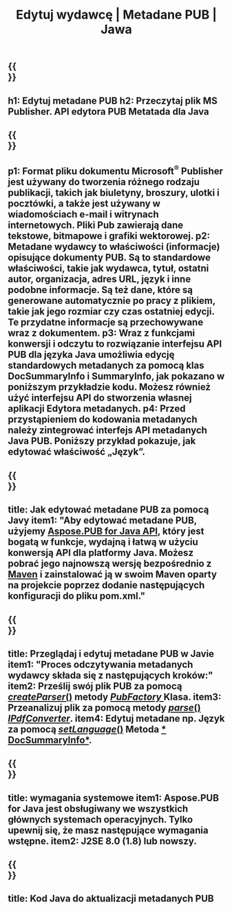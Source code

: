 ﻿---
translation: true
template: /_templates/metadata-java.md
title: Edytuj wydawcę | Metadane PUB | Jawa
description: Czytaj metadane wydawcy za pomocą rozwiązania API PUB Java. Natywny interfejs API Java zapewnia dostęp do właściwości SummaryInfo i DocSummaryInfo.
url: /java/metadata/pub/
metakeywords: edytuj java metadanych pubu, java metadanych pliku pubu, java edytora metadanych wydawcy, czytaj java metadanych pliku publikacji, czytaj java metadanych pubu
family: pub
platformtag: java
feature: metadata
aliases: /java/metadane/
---

{{<section banner>}}
---
h1: Edytuj metadane PUB
h2: Przeczytaj plik MS Publisher. API edytora PUB Metatada dla Java
---

{{<section overview>}}
---
p1: Format pliku dokumentu Microsoft<sup>®</sup> Publisher jest używany do tworzenia różnego rodzaju publikacji, takich jak biuletyny, broszury, ulotki i pocztówki, a także jest używany w wiadomościach e-mail i witrynach internetowych. Pliki Pub zawierają dane tekstowe, bitmapowe i grafiki wektorowej.
p2: Metadane wydawcy to właściwości (informacje) opisujące dokumenty PUB. Są to standardowe właściwości, takie jak wydawca, tytuł, ostatni autor, organizacja, adres URL, język i inne podobne informacje. Są też dane, które są generowane automatycznie po pracy z plikiem, takie jak jego rozmiar czy czas ostatniej edycji. Te przydatne informacje są przechowywane wraz z dokumentem.
p3: Wraz z funkcjami konwersji i odczytu to rozwiązanie interfejsu API PUB dla języka Java umożliwia edycję standardowych metadanych za pomocą klas DocSummaryInfo i SummaryInfo, jak pokazano w poniższym przykładzie kodu. Możesz również użyć interfejsu API do stworzenia własnej aplikacji Edytora metadanych.
p4: Przed przystąpieniem do kodowania metadanych należy zintegrować interfejs API metadanych Java PUB. Poniższy przykład pokazuje, jak edytować właściwość „Język”.
---

{{<section widget>}}
---
title: Jak edytować metadane PUB za pomocą Javy
item1: "Aby edytować metadane PUB, użyjemy [Aspose.PUB for Java API](https://products.aspose.com/pub/java), który jest bogatą w funkcje, wydajną i łatwą w użyciu konwersją API dla platformy Java. Możesz pobrać jego najnowszą wersję bezpośrednio z [Maven](https://repository.aspose.com/webapp/#/artifacts/browse/tree/General/repo/com/aspose/aspose-pub) i zainstalować ją w swoim Maven oparty na projekcie poprzez dodanie następujących konfiguracji do pliku pom.xml."
---

{{<section feature1>}}
---
title: Przeglądaj i edytuj metadane PUB w Javie
item1: "Proces odczytywania metadanych wydawcy składa się z następujących kroków:"
item2: Prześlij swój plik PUB za pomocą [*createParser*()](https://apireference.aspose.com/pub/java/com.aspose.pub/PubFactory#createParser-java.lang.String-) metody [*PubFactory* ](https://apireference.aspose.com/pub/java/com.aspose.pub/PubFactory) Klasa.
item3: Przeanalizuj plik za pomocą metody [*parse*()](https://apireference.aspose.com/pub/java/com.aspose.pub/IPubParser#parse--) [*IPdfConverter*](https://apireference.aspose.com/pub/java/com.aspose.pub/IPubParser).
item4: Edytuj metadane np. Język za pomocą [*setLanguage*()](https://apireference.aspose.com/pub/java/com.aspose.pub/DocSummaryInfo#setLanguage-java.lang.String-) Metoda [* DocSummaryInfo*](https://apireference.aspose.com/pub/java/com.aspose.pub/DocSummaryInfo).
---

{{<section feature2>}}
---
title: wymagania systemowe
item1: Aspose.PUB for Java jest obsługiwany we wszystkich głównych systemach operacyjnych. Tylko upewnij się, że masz następujące wymagania wstępne.
item2: J2SE 8.0 (1.8) lub nowszy.
---

{{<section codeexample>}}
---
title: Kod Java do aktualizacji metadanych PUB
---